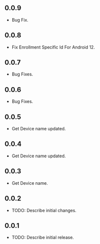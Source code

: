 ## 0.0.9
* Bug Fix.

## 0.0.8
* Fix Enrollment Specific Id For Android 12.

## 0.0.7
* Bug Fixes.

## 0.0.6
* Bug Fixes.

## 0.0.5
* Get Device name updated.

## 0.0.4
* Get Device name updated.

## 0.0.3
* Get Device name.

## 0.0.2
* TODO: Describe initial changes.

## 0.0.1
* TODO: Describe initial release.

